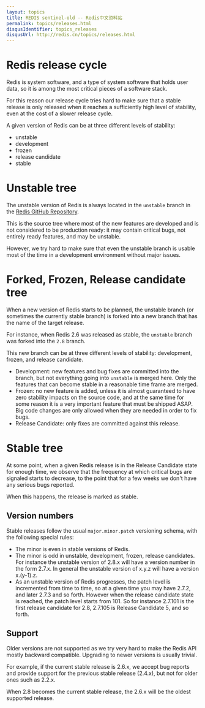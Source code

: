 ```yaml
---
layout: topics
title: REDIS sentinel-old -- Redis中文资料站
permalink: topics/releases.html
disqusIdentifier: topics_releases
disqusUrl: http://redis.cn/topics/releases.html
---
```


Redis release cycle
===

Redis is system software, and a type of system software that holds user
data, so it is among the most critical pieces of a software stack.

For this reason our release cycle tries hard to make sure that a stable
release is only released when it reaches a sufficiently high level of
stability, even at the cost of a slower release cycle.

A given version of Redis can be at three different levels of stability:

* unstable
* development
* frozen
* release candidate
* stable

Unstable tree
===

The unstable version of Redis is always located in the `unstable` branch in
the [Redis GitHub Repository](http://github.com/antirez/redis).

This is the source tree where most of the new features are developed and
is not considered to be production ready: it may contain critical bugs,
not entirely ready features, and may be unstable.

However, we try hard to make sure that even the unstable branch is
usable most of the time in a development environment without major
issues.

Forked, Frozen, Release candidate tree
===

When a new version of Redis starts to be planned, the unstable branch
(or sometimes the currently stable branch) is forked into a new
branch that has the name of the target release.

For instance, when Redis 2.6 was released as stable, the `unstable` branch
was forked into the `2.8` branch.

This new branch can be at three different levels of stability:
development, frozen, and release candidate.

* Development: new features and bug fixes are committed into the branch, but not everything going into `unstable` is merged here. Only the features that can become stable in a reasonable time frame are merged.
* Frozen: no new feature is added, unless it is almost guaranteed to have zero stability impacts on the source code, and at the same time for some reason it is a very important feature that must be shipped ASAP. Big code changes are only allowed when they are needed in order to fix bugs.
* Release Candidate: only fixes are committed against this release.

Stable tree
===

At some point, when a given Redis release is in the Release Candidate state
for enough time, we observe that the frequency at which critical bugs are
signaled starts to decrease, to the point that for a few weeks we don't have
any serious bugs reported.

When this happens, the release is marked as stable.

Version numbers
---

Stable releases follow the usual `major.minor.patch` versioning schema, with the following special rules:

* The minor is even in stable versions of Redis.
* The minor is odd in unstable, development, frozen, release candidates. For instance the unstable version of 2.8.x will have a version number in the form 2.7.x. In general the unstable version of x.y.z will have a version x.(y-1).z.
* As an unstable version of Redis progresses, the patch level is incremented from time to time, so at a given time you may have 2.7.2, and later 2.7.3 and so forth. However when the release candidate state is reached, the patch level starts from 101. So for instance 2.7.101 is the first release candidate for 2.8, 2.7.105 is Release Candidate 5, and so forth.

Support
---

Older versions are not supported as we try very hard to make the
Redis API mostly backward compatible. Upgrading to newer versions
is usually trivial.

For example, if the current stable release is 2.6.x, we accept bug
reports and provide support for the previous stable release
(2.4.x), but not for older ones such as 2.2.x.

When 2.8 becomes the current stable release, the 2.6.x will be the
oldest supported release.
